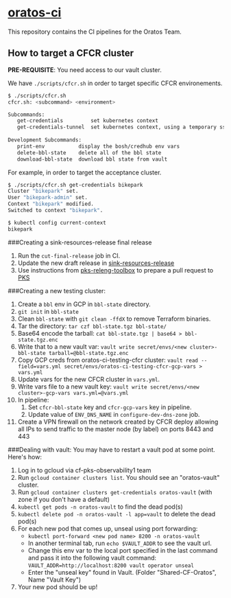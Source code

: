 # [oratos-ci](https://oratos.ci.cf-app.com/)

This repository contains the CI pipelines for the Oratos Team.

## How to target a CFCR cluster

__PRE-REQUISITE__: You need access to our vault cluster.


We have `./scripts/cfcr.sh` in order to target specific CFCR environements.

```bash
$ ./scripts/cfcr.sh
cfcr.sh: <subcommand> <environment>

Subcommands:                                                                                                                                                                                                          │368       allowedHostPaths:¬
   get-credentials         set kubernetes context                                                                                                                                                                     │369       - pathPrefix: /var/log¬
   get-credentials-tunnel  set kubernetes context, using a temporary ssh tunnel                                                                                                                                       │370         readOnly: false¬
                                                                                                                                                                                                                      │371       - pathPrefix: /var/lib/docker/containers¬
Development Subcommands:                                                                                                                                                                                              │372         readOnly: true¬
   print-env           display the bosh/credhub env vars                                                                                                                                                              │373       - pathPrefix: /var/vcap/store¬
   delete-bbl-state    delete all of the bbl state                                                                                                                                                                    │374         readOnly: true¬
   download-bbl-state  download bbl state from vault
```

For example, in order to target the acceptance cluster.

```bash
$ ./scripts/cfcr.sh get-credentials bikepark
Cluster "bikepark" set.
User "bikepark-admin" set.
Context "bikepark" modified.
Switched to context "bikepark".

$ kubectl config current-context
bikepark
```

###Creating a sink-resources-release final release
1. Run the `cut-final-release` job in CI.
1. Update the new draft release in
   [sink-resources-release](https://github.com/pivotal-cf/sink-resources-release/releases)
1. Use instructions from
   [pks-releng-toolbox](https://github.com/pivotal-cf/pks-releng-toolbox/blob/master/CONTRIBUTING.md)
   to prepare a pull request to [PKS](https://github.com/pivotal-cf/p-pks-integrations)

###Creating a new testing cluster:
1. Create a `bbl` env in GCP in `bbl-state` directory.
1. `git init` in `bbl-state`
1. Clean `bbl-state` with `git clean -ffdX` to remove Terraform binaries.
1. Tar the directory: `tar czf bbl-state.tgz bbl-state/`
1. Base64 encode the tarball: `cat bbl-state.tgz | base64 > bbl-state.tgz.enc`
1. Write that to a new vault var: `vault write secret/envs/<new cluster>-bbl-state tarball=@bbl-state.tgz.enc`
1. Copy GCP creds from oratos-ci-testing-cfcr cluster: `vault read --field=vars.yml secret/envs/oratos-ci-testing-cfcr-gcp-vars > vars.yml`
1. Update vars for the new CFCR cluster in `vars.yml`.
1. Write vars file to a new vault key: `vault write secret/envs/<new cluster>-gcp-vars vars.yml=@vars.yml`
1. In pipeline:
    1. Set `cfcr-bbl-state` key and `cfcr-gcp-vars` key in pipeline.
    1. Update value of `ENV_DNS_NAME` in `configure-dev-dns-zone` job.
1. Create a VPN firewall on the network created by CFCR deploy allowing all IPs to send traffic to the master node
    (by label) on ports 8443 and 443

###Dealing with vault:
You may have to restart a vault pod at some point. Here's how:
1. Log in to gcloud via cf-pks-observability1 team
2. Run `gcloud container clusters list`. You should see an "oratos-vault" cluster.
3. Run `gcloud container clusters get-credentials oratos-vault` (with zone if you don't have a default)
4. `kubectl get pods -n oratos-vault` to find the dead pod(s)
5. `kubectl delete pod -n oratos-vault -l app=vault` to delete the dead pod(s)
6. For each new pod that comes up, unseal using port forwarding:
    - `kubectl port-forward <new pod name> 8200 -n oratos-vault`
    - In another terminal tab, run `echo $VAULT_ADDR` to see the vault url.
    - Change this env var to the local port specified in the last command and pass it into the following vault command:
      `VAULT_ADDR=http://localhost:8200 vault operator unseal`
    - Enter the "unseal key" found in Vault. (Folder "Shared-CF-Oratos", Name "Vault Key")
7. Your new pod should be up!
